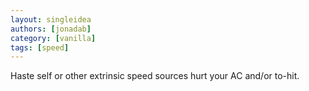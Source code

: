 ```yaml
---
layout: singleidea
authors: [jonadab]
category: [vanilla]
tags: [speed]
---
```

Haste self or other extrinsic speed sources hurt your AC and/or to-hit.
